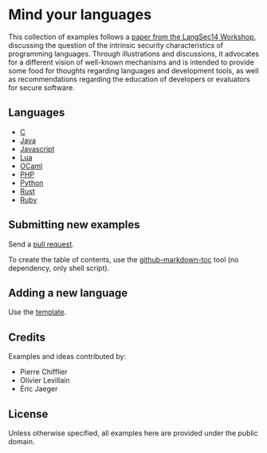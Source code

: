 # Mind your languages

This collection of examples follows a [paper from the LangSec14
Workshop](http://spw14.langsec.org/papers/MindYourLanguages.pdf), discussing
the question of the intrinsic security characteristics of programming languages.
Through illustrations and discussions, it
advocates for a different vision of well-known mechanisms and is
intended to provide some food for thoughts regarding languages
and development tools, as well as recommendations regarding the
education of developers or evaluators for secure software.

## Languages

- [C](C.md)
- [Java](Java.md)
- [Javascript](Javascript.md)
- [Lua](Lua.md)
- [OCaml](OCaml.md)
- [PHP](PHP.md)
- [Python](Python.md)
- [Rust](Rust.md)
- [Ruby](Ruby.md)

## Submitting new examples

Send a [pull request](https://help.github.com/articles/creating-a-pull-request/).

To create the table of contents, use the [github-markdown-toc](https://github.com/ekalinin/github-markdown-toc) tool (no
dependency, only shell script).

## Adding a new language

Use the [template](template.md).

## Credits

Examples and ideas contributed by:

- Pierre Chifflier
- Olivier Levillain
- Éric Jaeger

## License

Unless otherwise specified, all examples here are provided under the public domain.
